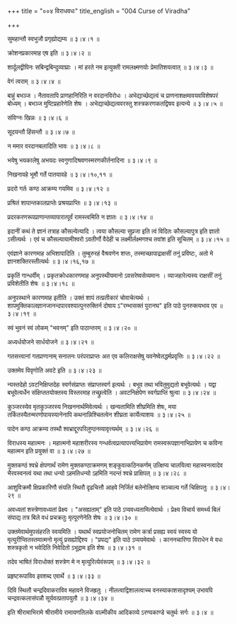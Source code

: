 +++
title = "००४ विराधवधः"
title_english = "004 Curse of Viradha"

+++


सुमहान्तौ स्वभुजौ प्रगृह्योद्यम्य  ॥  ३।४।१  ॥   

  

क्रोशनप्रकारमाह एष इति  ॥  ३।४।२  ॥   

  

शार्दूलद्वीपिनः सबिन्द्वबिन्दुव्याघ्राः । मां हरते नम इत्युक्ती
रामलक्ष्मणयोः प्रेमातिशयत्वात्  ॥  ३।४।३  ॥   

  

वेगं त्वराम्  ॥  ३।४।४  ॥   

  

बाहुं बभञ्ज । नैतावतापि प्राणहानिरिति न वरदानविरोधः । अभेद्याच्छेद्यत्वं
च प्राणनाशक्षमावयवविशेषपरं बोध्यम् । बभञ्ज मुष्टिप्रहारेणेति शेषः ।
अभेद्याच्छेद्यत्ववरस्तु शस्त्रकरणकतद्विषय इत्यन्ये  ॥  ३।४।५  ॥   

  

संविग्नः खिन्नः  ॥  ३।४।६  ॥   

  

सूदयन्तौ हिंसन्तौ  ॥  ३।४।७  ॥   

  

न ममार वरदानबलादिति भावः  ॥  ३।४।८  ॥   

  

भयेषु भयकालेषु अभयदः स्वगुणादिश्रवणस्मरणकीर्तनादिना  ॥  ३।४।९  ॥   

  

निखनावहे भूमौ गर्ते पातयावहे  ॥  ३।४।१०,११  ॥   

  

प्रदरो गर्तः कण्ठ आक्रम्य गयमिव  ॥  ३।४।१२  ॥   

  

प्रश्रितं शापान्तकालप्राप्तेः प्रश्रयप्राप्तिः  ॥  ३।४।१३  ॥   

  

प्रदरकरणरूपप्राणान्तव्यापारात्पूर्वं रामस्त्वमिति न ज्ञातः  ॥  ३।४।१४
 ॥   

  

इदानीं कथं ते ज्ञानं तत्राह कौसल्येत्यादि । त्वया कौसल्या सुप्रजा इति
त्वं विदितः कौसल्यापुत्र इति ज्ञातो ऽसीत्यर्थः । एवं च कौसल्यायामीश्वरो
ऽवतीर्णो वैदेही च लक्ष्मीर्लक्ष्मणश्च तवांश इति सूचितम्  ॥  ३।४।१५  ॥   

  

एवंज्ञाने कारणमाह अभिशापादिति । तुम्बुरुरहं वैश्रवणेन शप्तः,
तस्माच्छापाद्राक्षसीं तनुं प्रविष्टः, अतो मे ज्ञानशक्तिरस्तीत्यर्थः  ॥ 
३।४।१६,१७  ॥   

  

प्रकृतिं गान्धर्वीम् । प्रकृतक्रोधकारणमाह अनुपस्थीयमानो
ऽवसरेष्वसेव्यमानः । व्याजहारेत्यस्य राक्षसीं तनुं प्रविशेतीति शेषः  ॥ 
३।४।१८  ॥   

  

अनुपस्थाने कारणमाह इतीति । उक्तं शापं तत्प्रतीकारं चोवाचेत्यर्थः ।
शापमुक्तिकालज्ञानजानन्दपारवश्यात्पुनरुक्तिर्न दोषाय ऽ"रम्भासक्तं पुरानघ"
इति पाठे पुनरुक्त्यभाव एव  ॥  ३।४।१९  ॥   

  

स्वं भुवनं स्वं लोकम् "भवनम्" इति पाठान्तरम्  ॥  ३।४।२०  ॥   

  

अध्यर्धयोजने सार्धयोजने  ॥  ३।४।२१  ॥   

  

गतसत्त्वानां गतप्राणानाम् सनातनः परंपराप्राप्तः अत एव कलिराक्षसेषु
यवनेष्वेतद्धर्मप्रवृत्तिः  ॥  ३।४।२२  ॥   

  

उक्तमेव विवृणोति अवटे इति  ॥  ३।४।२३  ॥   

  

न्यस्तदेहो ऽवटनिक्षिप्तदेहः स्वर्गसंप्राप्तः संप्राप्तस्वर्ग इत्यर्थः ।
बभूव तथा भवितुमुद्यतो बभूवेत्यर्थः । यद्वा बभूवेत्यर्धेन
संक्षिप्ततयोक्तस्य विस्तरमाह तच्छ्रुत्वेति । अवटनिक्षेपेण
स्वर्गप्राप्तिं श्रुत्वा  ॥  ३।४।२४  ॥   

  

कुञ्जरस्येव मृतकुञ्जरस्य निखननार्थमिवेत्यर्थः । खन्यतामिति शीघ्रमिति
शेषः, मया तर्कितस्यैतन्मरणोपायस्यानेनापि कथनान्निश्चितत्वेन शीघ्रता
कार्येत्याशयः  ॥  ३।४।२५  ॥   

  

पादेन कण्ठ आक्रम्य तस्थौ श्वभ्राद्दूरपरिलुण्ठनव्यावृत्त्यर्थम्  ॥  ३।४।२६
 ॥   

  

विराधस्य महात्मनः । महात्मनो महाशरीरस्य गन्धर्वत्वप्रत्यापत्त्यभिप्रायेण
रामस्वरूपज्ञानाभिप्रायेण च कविना महात्मन इति प्रयुक्तं वा  ॥  ३।४।२७  ॥   

  

मुक्तकण्ठं श्वभ्रे क्षेपणार्थं रामेण मुक्तकण्ठाक्रमणम्
शङ्कुवत्कठिनकर्णम् उत्क्षिप्य चालयित्वा महास्वनत्वादेव भैरवस्वनत्वं यथा
तथा धन्यो ऽहमतिधन्यो ऽहमिति नदन्तं श्वभ्रे प्राक्षिपत्  ॥  ३।४।२८  ॥   

  

आशुविक्रमौ क्षिप्रकारिणौ संयति स्थिरौ दृढचित्तौ आहवे निर्जितं
बलेनोत्क्षिप्य सञ्चाल्य गर्ते चिक्षिपतुः  ॥  ३।४।२९  ॥   

  

अवध्यतां शस्त्रेणावध्यतां प्रेक्ष्य । "असह्यताम्" इति पाठे
ऽप्यवध्यतामित्येवार्थः । प्रेक्ष्य विचार्य समर्थ्य बिलं संपाद्य तत्र
बिले वधं प्रचक्रतुः मृत्पूरणेनेति शेषः  ॥  ३।४।३०  ॥   

  

उक्तमेवार्थमुपसंहरति स्वयमिति । यथार्थं स्वप्रयोजनोचितम् रामेण कर्त्रा
प्रसह्य स्वयं स्वस्य यो मृत्युरीप्सितस्तमात्मनो मृत्युं प्रसह्योद्दिश्य
। "प्रपद्य" इति पाठे ऽप्ययमेवार्थः । काननचारिणा विराधेन मे वधः
शस्त्रकृतो न भवेदिति निवेदितो ऽभूद्राम इति शेषः  ॥  ३।४।३१  ॥   

  

तदेव भाषितं विराधोक्तं शस्त्रेण मे न मृत्युरित्येवंरूपम्  ॥  ३।४।३२  ॥   

  

प्रहृष्टरूपाविव इवशब्द एवार्थे  ॥  ३।४।३३  ॥   

  

दिवि स्थितौ चन्द्रदिवाकराविव महावने विजह्रतुः । नीलत्वाद्विशालत्वाच्च
वनस्याकाशसादृश्यम् उभावपि चन्द्रवत्कलासंपन्नौ सूर्यवत्प्रतापयुतौ  ॥ 
३।४।३४  ॥   

  

इति श्रीरामाभिरामे श्रीरामीये रामायणतिलके वाल्मीकीय आदिकाव्ये
ऽरण्यकाण्डे चतुर्थः सर्गः  ॥  ३।४  ॥   

  


